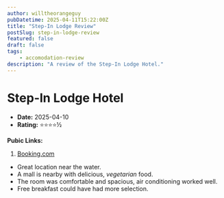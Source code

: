 ```yaml
---
author: willtheorangeguy
pubDatetime: 2025-04-11T15:22:00Z
title: "Step-In Lodge Review"
postSlug: step-in-lodge-review
featured: false
draft: false
tags:
    - accomodation-review
description: "A review of the Step-In Lodge Hotel."
---
```


# Step-In Lodge Hotel

-   **Date:** 2025-04-10
-   **Rating:** ⭐⭐⭐⭐½

**Pubic Links:**

1. [Booking.com](https://www.booking.com/hotel/my/step-in-lodge-sdn-bhd.en-gb.html?aid=332731&label=review_am&sid=024474ee6ab01df9f21c6fd06dcc9c21&activeTab=htReviews&keep_landing=1&rurl=51b343728d7fa3c8&sb_price_type=total&type=total&#tab-reviews:~:text=A%20nice%20hotel%20near%20the%20city%20center)

-   Great location near the water.
-   A mall is nearby with delicious, _vegetarian_ food.
-   The room was comfortable and spacious, air conditioning worked well.
-   Free breakfast could have had more selection.
